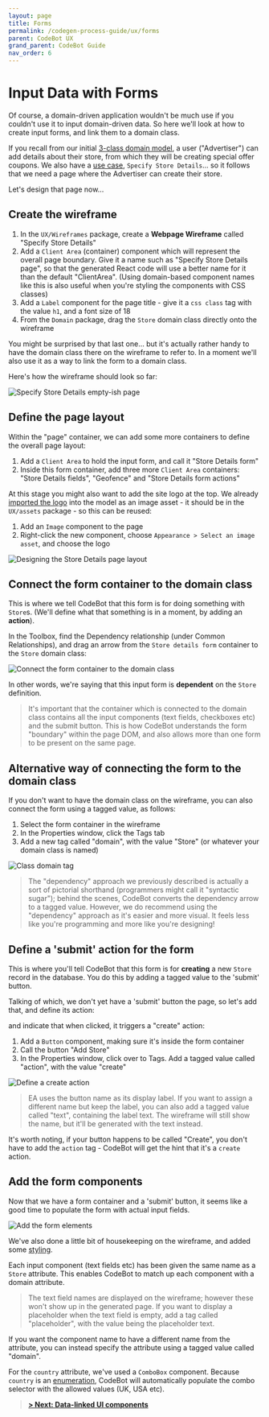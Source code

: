 ```yaml
---
layout: page
title: Forms
permalink: /codegen-process-guide/ux/forms
parent: CodeBot UX
grand_parent: CodeBot Guide
nav_order: 6
---
```


# Input Data with Forms

Of course, a domain-driven application wouldn't be much use if you couldn't use it to input domain-driven data. So here we'll look at how to create input forms, and link them to a domain class.

If you recall from our initial [3-class domain model](../domain-modeling/class-diagrams), a user ("Advertiser") can add details about their store, from which they will be creating special offer coupons. We also have a [use case](use-cases), `Specify Store Details`... so it follows that we need a page where the Advertiser can create their store.

Let's design that page now...

## Create the wireframe

1. In the `UX/Wireframes` package, create a **Webpage Wireframe** called "Specify Store Details"
2. Add a `Client Area` (container) component which will represent the overall page boundary. Give it a name such as "Specify Store Details page", so that the generated React code will use a better name for it than the default "ClientArea". (Using domain-based component names like this is also useful when you're styling the components with CSS classes)
3. Add a `Label` component for the page title - give it a `css class` tag with the value `h1`, and a font size of 18
4. From the `Domain` package, drag the `Store` domain class directly onto the wireframe

You might be surprised by that last one... but it's actually rather handy to have the domain class there on the wireframe to refer to. In a moment we'll also use it as a way to link the form to a domain class.

Here's how the wireframe should look so far:

![Specify Store Details empty-ish page](../../images/forms/specify-store-details-start.png "Specify Store Details empty-ish page")

## Define the page layout

Within the "page" container, we can add some more containers to define the overall page layout:

1. Add a `Client Area` to hold the input form, and call it "Store Details form"
2. Inside this form container, add three more `Client Area` containers: "Store Details fields", "Geofence" and "Store Details form actions"

At this stage you might also want to add the site logo at the top. We already [imported the logo](images) into the model as an image asset - it should be in the `UX/assets` package - so this can be reused:

1. Add an `Image` component to the page
2. Right-click the new component, choose `Appearance > Select an image asset`, and choose the logo

![Designing the Store Details page layout](../../images/forms/specify-store-details-layout.png "Designing the Store Details page layout")


## Connect the form container to the domain class

This is where we tell CodeBot that this form is for doing something with `Store`s. (We'll define what that something is in a moment, by adding an **action**).

In the Toolbox, find the Dependency relationship (under Common Relationships), and drag an arrow from the `Store details form` container to the `Store` domain class:

![Connect the form container to the domain class](../../images/forms/connect-form-to-domain-class.png "Connect the form container to the domain class")

In other words, we're saying that this input form is **dependent** on the `Store` definition.

> It's important that the container which is connected to the domain class contains all the input components (text fields, checkboxes etc) and the submit button. This is how CodeBot understands the form "boundary" within the page DOM, and also allows more than one form to be present on the same page.

## Alternative way of connecting the form to the domain class

If you don't want to have the domain class on the wireframe, you can also connect the form using a tagged value, as follows:

1. Select the form container in the wireframe
2. In the Properties window, click the Tags tab
3. Add a new tag called "domain", with the value "Store" (or whatever your domain class is named)

![Class domain tag](../../images/forms/form-domain-tag.png "Class domain tag")


> The "dependency" approach we previously described is actually a sort of pictorial shorthand (programmers might call it "syntactic sugar"); behind the scenes, CodeBot converts the dependency arrow to a tagged value. However, we do recommend using the "dependency" approach as it's easier and more visual. It feels less like you're programming and more like you're designing!


## Define a 'submit' action for the form

This is where you'll tell CodeBot that this form is for **creating** a new `Store` record in the database. You do this by adding a tagged value to the 'submit' button.

Talking of which, we don't yet have a 'submit' button the page, so let's add that, and define its action:

and indicate that when clicked, it triggers a "create" action:

1. Add a `Button` component, making sure it's inside the form container
2. Call the button "Add Store"
3. In the Properties window, click over to Tags. Add a tagged value called "action", with the value "create"

![Define a create action](../../images/forms/button-create-action.png "Define a create action")


> EA uses the button name as its display label. If you want to assign a different name but keep the label, you can also add a tagged value called "text", containing the label text. The wireframe will still show the name, but it'll be generated with the text instead.

It's worth noting, if your button happens to be called "Create", you don't have to add the `action` tag - CodeBot will get the hint that it's a `create` action.


## Add the form components

Now that we have a form container and a 'submit' button, it seems like a good time to populate the form with actual input fields.

![Add the form elements](../../images/forms/specify-store-details-form-elements.png "Add the form elements")

We've also done a little bit of housekeeping on the wireframe, and added some [styling](stylesheets).

Each input component (text fields etc) has been given the same name as a `Store` attribute. This enables CodeBot to match up each component with a domain attribute.

> The text field names are displayed on the wireframe; however these won't show up in the generated page. If you want to display a placeholder when the text field is empty, add a tag called "placeholder", with the value being the placeholder text.

If you want the component name to have a different name from the attribute, you can instead specify the attribute using a tagged value called "domain".

For the `country` attribute, we've used a `ComboBox` component. Because `country` is an [enumeration](../domain-modeling/enumerations), CodeBot will automatically populate the combo selector with the allowed values (UK, USA etc).



> **[> Next: Data-linked UI components](data-linked-components)**
